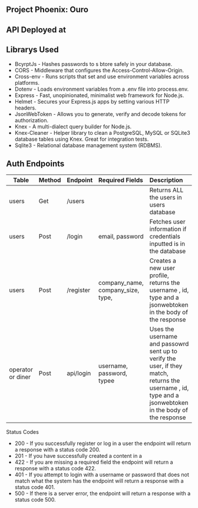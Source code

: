 Project Phoenix: Ouro 
--------------------------------------------

API Deployed at
---------------------------------------------


Librarys Used 
---------------------------------------------
- BcyrptJs - Hashes passwords to s btore safely in your database. 
- CORS - Middleware that configures the Access-Control-Allow-Origin. 
- Cross-env - Runs scripts that set and use environment variables across platforms.
- Dotenv - Loads environment variables from a .env file into process.env. 
- Express - Fast, unopinionated, minimalist web framework for Node.js.
- Helmet - Secures your Express.js apps by setting various HTTP headers.
- JsonWebToken - Allows you to generate, verify and decode tokens for authorization. 
- Knex - A multi-dialect query builder for Node.js.
- Knex-Cleaner - Helper library to clean a PostgreSQL, MySQL or SQLite3 database tables using Knex. Great for integration tests.
- Sqlite3 - Relational database management system (RDBMS).


Auth Endpoints
--------------------------------------------

| Table    |  Method   |  Endpoint | Required Fields       | Description  |
|----------|:---------|:----------|:----------------------|:-------------|
| users    |  Get     | /users      |                     |Returns ALL the users in users database |
| users    | Post     | /login    | email, password | Fetches user information if credentials inputted is in the database      |
| users|  Post     | /register | company_name, company_size, type,  | Creates a new user profile, returns the username , id, type and a jsonwebtoken in the body of the response|
| operator or diner    |  Post     | api/login | username, password, typee |Uses the username and passowrd sent up to verify the user, if they match, returns the username , id, type and a jsonwebtoken in the body of the response|

Status Codes

- 200 - If you successfully register or log in a user the endpoint will return a response with a status code 200.
- 201 - If you have successfully created a content in a 
- 422 - If you are missing a required field the endpoint will return a response with a status code 422.
- 401 - If you attempt to login with a username or password that does not match what the system has the endpoint will return a response with a status code 401.
- 500 - If there is a server error, the endpoint will return a response with a status code 500.



